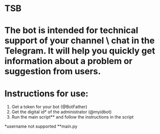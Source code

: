 # TSB
# The bot is intended for technical support of your channel \ chat in the Telegram. It will help you quickly get information about a problem or suggestion from users.

# Instructions for use:
1. Get a token for your bot (@BotFather)
2. Get the digital id* of the administrator (@myidbot)
3. Run the main script** and follow the instructions in the script

*username not supported
**main.py
